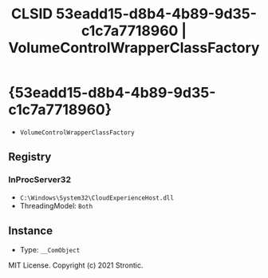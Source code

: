 ﻿---
title: "CLSID 53eadd15-d8b4-4b89-9d35-c1c7a7718960 | VolumeControlWrapperClassFactory"
excerpt: What is COM-Object CLSID 53eadd15-d8b4-4b89-9d35-c1c7a7718960?
---

# {53eadd15-d8b4-4b89-9d35-c1c7a7718960}

* `VolumeControlWrapperClassFactory`

## Registry


### InProcServer32

* `C:\Windows\System32\CloudExperienceHost.dll`
* ThreadingModel: `Both`

## Instance

* Type: `__ComObject`

MIT License. Copyright (c) 2021 Strontic.


